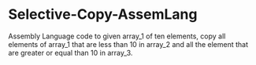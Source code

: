 # Selective-Copy-AssemLang
Assembly Language code to given array_1 of ten elements, copy all elements of array_1 that are less than 10 in array_2 and all the element that are greater or equal than 10 in array_3.
